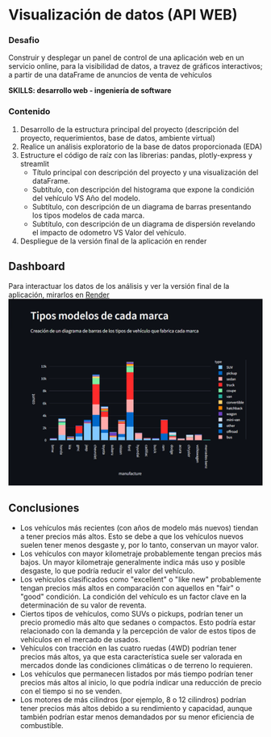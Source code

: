 # Visualización de datos (API WEB)
### Desafio
Construir y desplegar un panel de control de una aplicación web en un servicio online, para la visibilidad de datos, a travez de gráficos interactivos; a partir de una dataFrame de anuncios de venta de vehículos 

**SKILLS: desarrollo web - ingeniería de software**

### Contenido
1. Desarrollo de la estructura principal del proyecto (descripción del proyecto, requerimientos, base de datos, ambiente virtual)
2. Realice un análisis exploratorio de la base de datos proporcionada (EDA)
3. Estructure el código de raíz con las librerias: pandas, plotly-express y streamlit
    - Título principal con descripción del proyecto y una visualización del dataFrame.
    - Subtítulo, con descripción del histograma que expone la condición del vehículo VS Año del modelo.
    - Subtítulo, con descripción de un diagrama de barras presentando los tipos modelos de cada marca.
    - Subtítulo, con descripción de un diagrama de dispersión revelando el impacto de odometro VS Valor del vehículo.
4. Despliegue de la versión final de la aplicación en render
   
## Dashboard
Para interactuar los datos de los análisis y ver la versión final de la aplicación, mirarlos en [Render](https://visualizacion-de-datos-mediante-una-api.onrender.com)
<img src="https://github.com/alll1997/portafolio/blob/main/Api%20web/imagenes/api_3.png" width=1000/>

## Conclusiones
- Los vehículos más recientes (con años de modelo más nuevos) tiendan a tener precios más altos. Esto se debe a que los vehículos nuevos suelen tener menos desgaste y, por lo tanto, conservan un mayor valor.
- Los vehículos con mayor kilometraje probablemente tengan precios más bajos. Un mayor kilometraje generalmente indica más uso y posible desgaste, lo que podría reducir el valor del vehículo.
- Los vehículos clasificados como "excellent" o "like new" probablemente tengan precios más altos en comparación con aquellos en "fair" o "good" condición. La condición del vehículo es un factor clave en la determinación de su valor de reventa.
- Ciertos tipos de vehículos, como SUVs o pickups, podrían tener un precio promedio más alto que sedanes o compactos. Esto podría estar relacionado con la demanda y la percepción de valor de estos tipos de vehículos en el mercado de usados.
- Vehículos con tracción en las cuatro ruedas (4WD) podrían tener precios más altos, ya que esta característica suele ser valorada en mercados donde las condiciones climáticas o de terreno lo requieren.
- Los vehículos que permanecen listados por más tiempo podrían tener precios más altos al inicio, lo que podría indicar una reducción de precio con el tiempo si no se venden.
- Los motores de más cilindros (por ejemplo, 8 o 12 cilindros) podrían tener precios más altos debido a su rendimiento y capacidad, aunque también podrían estar menos demandados por su menor eficiencia de combustible.
